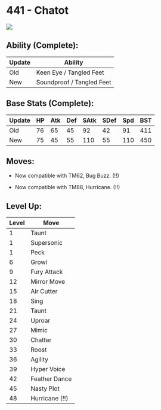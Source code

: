 # 441 - Chatot
![][441]

## Ability (Complete):

Update | Ability
---    | ---
Old    | Keen Eye / Tangled Feet
New    | Soundproof / Tangled Feet

## Base Stats (Complete):

Update | HP | Atk | Def | SAtk | SDef | Spd | BST
---    | ---| --- | --- | ---  | ---  | --- | ---
Old    | 76 |  65 |  45 |  92  |  42  |  91  |  411
New    | 75 |  45 |  55 |  110  |  55  |  110  |  450

## Moves:

 - Now compatible with TM62, Bug Buzz. (!!)

 - Now compatible with TM88, Hurricane. (!!)

## Level Up:

Level | Move
---   | ---
  1   | Taunt
  1   | Supersonic
  1   | Peck
  6   | Growl
  9   | Fury Attack
 12   | Mirror Move
 15   | Air Cutter
 18   | Sing
 21   | Taunt
 24   | Uproar
 27   | Mimic
 30   | Chatter
 33   | Roost
 36   | Agility
 39   | Hyper Voice
 42   | Feather Dance
 45   | Nasty Plot
 48   | Hurricane (!!)



[441]: /img/pokemon/441.png
